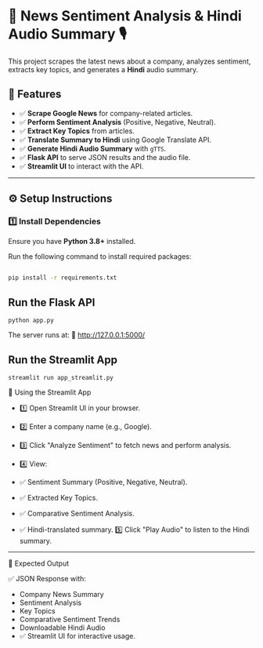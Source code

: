 # 📰 News Sentiment Analysis & Hindi Audio Summary 🎙️

This project scrapes the latest news about a company, analyzes sentiment, extracts key topics, and generates a **Hindi** audio summary.

## 📌 Features
- ✅ **Scrape Google News** for company-related articles.
- ✅ **Perform Sentiment Analysis** (Positive, Negative, Neutral).
- ✅ **Extract Key Topics** from articles.
- ✅ **Translate Summary to Hindi** using Google Translate API.
- ✅ **Generate Hindi Audio Summary** with `gTTS`.
- ✅ **Flask API** to serve JSON results and the audio file.
- ✅ **Streamlit UI** to interact with the API.

---

## ⚙️ Setup Instructions

### **1️⃣ Install Dependencies**
Ensure you have **Python 3.8+** installed.

Run the following command to install required packages:
```bash

pip install -r requirements.txt
```
## Run the Flask API
```
python app.py
```
The server runs at:
📍 http://127.0.0.1:5000/

## Run the Streamlit App
```
streamlit run app_streamlit.py
```

🌟 Using the Streamlit App


- 1️⃣ Open Streamlit UI in your browser.
- 2️⃣ Enter a company name (e.g., Google).
- 3️⃣ Click "Analyze Sentiment" to fetch news and perform analysis.
- 4️⃣ View:
  
- ✅ Sentiment Summary (Positive, Negative, Neutral).
- ✅ Extracted Key Topics.
- ✅ Comparative Sentiment Analysis.
- ✅ Hindi-translated summary. 5️⃣ Click "Play Audio" to listen to the Hindi summary.
  
---
📌 Expected Output

✅ JSON Response with:

- Company News Summary
- Sentiment Analysis
- Key Topics
- Comparative Sentiment Trends
- Downloadable Hindi Audio
- ✅ Streamlit UI for interactive usage.

  




